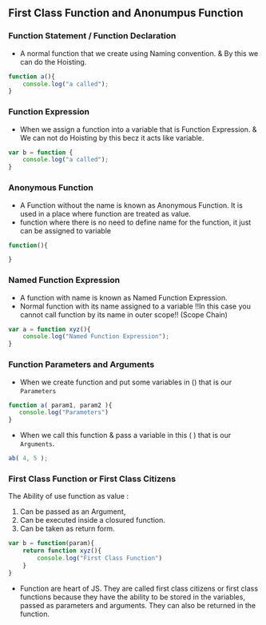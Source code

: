 ## First Class Function and Anonumpus Function

### Function Statement / Function Declaration
- A normal function that we create using Naming convention. & By this we can do the Hoisting.
```javascript
function a(){
    console.log("a called");
}
```

### Function Expression 
- When we assign a function into a variable that is Function Expression. & We can not do Hoisting by this becz it acts like variable.
```javascript
var b = function {
    console.log("a called");
}
```

### Anonymous Function
- A Function without the name is known as Anonymous Function. It is used in a place where function are treated as value.
-  function where there is no need to define name for the function, it just can be assigned to variable
```javascript
function(){

}
```

### Named Function Expression
- A function with  name is known as Named Function Expression.
-  Normal function with its name assigned to a variable !!In this case you cannot call function by its name in outer scope!! (Scope Chain)
```javascript
var a = function xyz(){
    console.log("Named Function Expression");
}
```

### Function Parameters and Arguments 
- When we create function and put some variables in () that is our `Parameters`
```javascript
function a( param1, param2 ){
   console.log("Parameters")
}
```
- When we call this function & pass a variable in this ( ) that is our `Arguments`. 

```javascript
ab( 4, 5 );
```

### First Class Function or First Class Citizens
The Ability of use function as value :
1. Can be passed as an Argument,
2. Can be executed inside a closured function. 
3. Can be taken as return form.

```javascript
var b = function(param){
    return function xyz(){
        console.log("First Class Function")
    }
}
```
- Function are heart of JS. They are called first class citizens or first class functions because they have the ability to be stored in the variables, passed as parameters and arguments. They can also be returned in the function.